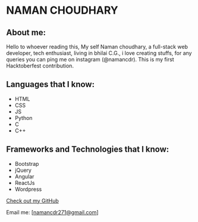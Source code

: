 # NAMAN CHOUDHARY

## About me:

Hello to whoever reading this, My self Naman choudhary, a full-stack web developer, tech enthusiast, living in bhilai C.G., i love creating stuffs, for any queries you can ping me on instagram (@namancdr). This is my first Hacktoberfest contribution.

## Languages that I know:

- HTML
- CSS
- JS
- Python
- C
- C++

## Frameworks and Technologies that I know:

- Bootstrap
- jQuery
- Angular
- ReactJs
- Wordpress



[Check out my GitHub](https://github.com/namancdr)

Email me: [namancdr271@gmail.com]


